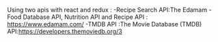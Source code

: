  Using two apis with react and redux :
        -Recipe Search API:The Edamam - Food Database API, Nutrition API and Recipe API  : https://www.edamam.com/
        -TMDB API :The Movie Database (TMDB) API:https://developers.themoviedb.org/3

